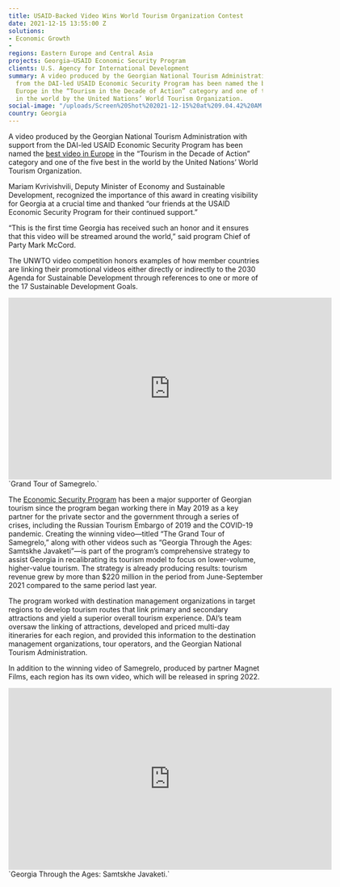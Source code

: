 ```yaml
---
title: USAID-Backed Video Wins World Tourism Organization Contest
date: 2021-12-15 13:55:00 Z
solutions:
- Economic Growth
- 
regions: Eastern Europe and Central Asia
projects: Georgia—USAID Economic Security Program
clients: U.S. Agency for International Development
summary: A video produced by the Georgian National Tourism Administration with support
  from the DAI-led USAID Economic Security Program has been named the best video in
  Europe in the “Tourism in the Decade of Action” category and one of the five best
  in the world by the United Nations’ World Tourism Organization.
social-image: "/uploads/Screen%20Shot%202021-12-15%20at%209.04.42%20AM.png"
country: Georgia
---
```


A video produced by the Georgian National Tourism Administration with support from the DAI-led USAID Economic Security Program has been named the [best video in Europe](https://www.unwto.org/news/2021-unwto-tourism-video-competition-winners) in the “Tourism in the Decade of Action” category and one of the five best in the world by the United Nations’ World Tourism Organization.

Mariam Kvrivishvili, Deputy Minister of Economy and Sustainable Development, recognized the importance of this award in creating visibility for Georgia at a crucial time and thanked “our friends at the USAID Economic Security Program for their continued support.” 

“This is the first time Georgia has received such an honor and it ensures that this video will be streamed around the world,” said program Chief of Party Mark McCord. 

The UNWTO video competition honors examples of how member countries are linking their promotional videos either directly or indirectly to the 2030 Agenda for Sustainable Development through references to one or more of the 17 Sustainable Development Goals. 

<iframe src="https://player.vimeo.com/video/656156457?h=86abfb2d4a" width="640" height="360" frameborder="0" allow="autoplay; fullscreen; picture-in-picture" allowfullscreen></iframe>`Grand Tour of Samegrelo.`

The [Economic Security Program](https://www.dai.com/our-work/projects/georgia-usaid-economic-security-program-georgia-esp) has been a major supporter of Georgian tourism since the program began working there in May 2019 as a key partner for the private sector and the government through a series of crises, including the Russian Tourism Embargo of 2019 and the COVID-19 pandemic. Creating the winning video—titled “The Grand Tour of Samegrelo,” along with other videos such as “Georgia Through the Ages: Samtskhe Javaketi”—is part of the program’s comprehensive strategy to assist Georgia in recalibrating its tourism model to focus on lower-volume, higher-value tourism. The strategy is already producing results: tourism revenue grew by more than $220 million in the period from June-September 2021 compared to the same period last year.

The program worked with destination management organizations in target regions to develop tourism routes that link primary and secondary attractions and yield a superior overall tourism experience. DAI’s team oversaw the linking of attractions, developed and priced multi-day itineraries for each region, and provided this information to the destination management organizations, tour operators, and the Georgian National Tourism Administration. 

In addition to the winning video of Samegrelo, produced by partner Magnet Films, each region has its own video, which will be released in spring 2022. 

<iframe src="https://player.vimeo.com/video/656154864?h=baa3a6ded0" width="640" height="360" frameborder="0" allow="autoplay; fullscreen; picture-in-picture" allowfullscreen></iframe>`Georgia Through the Ages: Samtskhe Javaketi.`